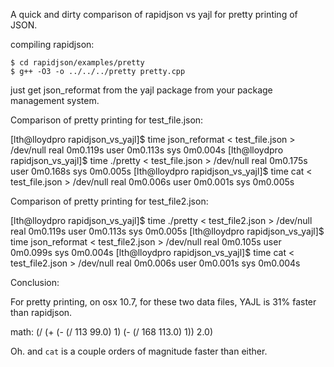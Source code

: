 A quick and dirty comparison of rapidjson vs yajl for pretty printing
of JSON.

compiling rapidjson:

    $ cd rapidjson/examples/pretty
    $ g++ -O3 -o ../../../pretty pretty.cpp

just get json_reformat from the yajl package from your package management
system.

Comparison of pretty printing for test_file.json:

[lth@lloydpro rapidjson_vs_yajl]$ time json_reformat < test_file.json  > /dev/null
real          0m0.119s
user          0m0.113s
sys           0m0.004s
[lth@lloydpro rapidjson_vs_yajl]$ time ./pretty < test_file.json  > /dev/null
real          0m0.175s
user          0m0.168s
sys           0m0.005s
[lth@lloydpro rapidjson_vs_yajl]$ time cat < test_file.json > /dev/null
real          0m0.006s
user          0m0.001s
sys           0m0.005s

Comparison of pretty printing for test_file2.json:

[lth@lloydpro rapidjson_vs_yajl]$ time ./pretty < test_file2.json  > /dev/null
real          0m0.119s
user          0m0.113s
sys           0m0.005s
[lth@lloydpro rapidjson_vs_yajl]$ time json_reformat < test_file2.json  > /dev/null
real          0m0.105s
user          0m0.099s
sys           0m0.004s
[lth@lloydpro rapidjson_vs_yajl]$ time cat < test_file2.json > /dev/null
real          0m0.006s
user          0m0.001s
sys           0m0.004s

Conclusion:

For pretty printing, on osx 10.7, for these two data files, YAJL is 31% faster than
rapidjson.

math: (/ (+ (- (/ 113 99.0) 1) (- (/ 168 113.0) 1)) 2.0)

Oh. and `cat` is a couple orders of magnitude faster than either.

